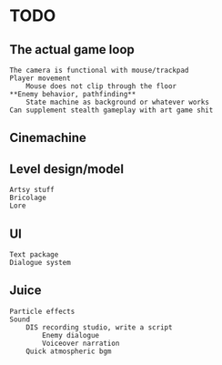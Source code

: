 # TODO

## The actual game loop
	The camera is functional with mouse/trackpad
	Player movement
		Mouse does not clip through the floor
	**Enemy behavior, pathfinding**
		State machine as background or whatever works
	Can supplement stealth gameplay with art game shit


## Cinemachine


## Level design/model
	Artsy stuff
	Bricolage
	Lore


## UI
	Text package
	Dialogue system

## Juice
	Particle effects
	Sound
		DIS recording studio, write a script
			Enemy dialogue
			Voiceover narration
		Quick atmospheric bgm
